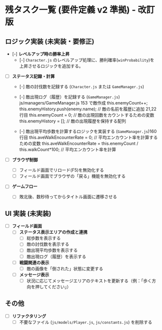 # 残タスク一覧 (要件定義 v2 準拠) - 改訂版

## ロジック実装 (未実装・要修正)

- [-] **レベルアップ時の勝率上昇**
  - [-] `Character.js` のレベルアップ処理に、勝利確率(`winProbability`)を上昇させるロジックを追加する。
- [ ] **ステータス記録・計算**

  - [-] 敵の討伐数を記録する (`Character.js` または `GameManager.js`)
  - [-] 敵出現ログ（履歴）を記録する (`GameManager.js`)
    js/managers/GameManager.js 153 で敵作成
    this.enemyCount++;
    this.enemyHistory.push(enemy.name); // 敵の名前を履歴に追加
    21,22 行目
    this.enemyCount = 0; // 敵の出現回数をカウントするための変数
    this.enemyHistory = []; // 敵の出現履歴を保持する配列

  - [-] 敵出現平均歩数を計算するロジックを実装する (`GameManager.js`)160 行目
    this.aveWalkEncounterRate = 0; // 平均エンカウント率を計算するための変数
    this.aveWalkEncounterRate = this.enemyCount / this.walkCount\*100; // 平均エンカウント率を計算

- [ ] **ブラウザ制御**
  - [ ] フィールド画面でリロード(F5)を無効化する
  - [ ] フィールド画面でブラウザの「戻る」機能を無効化する
- [ ] **ゲームフロー**
  - [ ] 敗北後、数秒待ってからタイトル画面に遷移させる

## UI 実装 (未実装)

- [ ] **フィールド画面**
  - [ ] **ステータス表示エリアの作成と連携**
    - [ ] 総歩数を表示する
    - [ ] 敵の討伐数を表示する
    - [ ] 敵出現平均歩数を表示する
    - [ ] 敵出現ログ（履歴）を表示する
  - [ ] **戦闘関連の表示**
    - [ ] 敵の画像を「倒された」状態に変更する
  - [ ] **メッセージ表示**
    - [ ] 状況に応じてメッセージエリアのテキストを更新する（例：「歩く方向を押してください」）

## その他

- [ ] **リファクタリング**
  - [ ] 不要なファイル (`js/models/Player.js`, `js/constants.js`) を削除する

